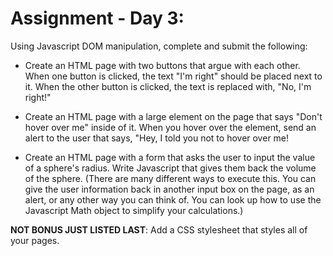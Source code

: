 # Assignment - Day 3:

Using Javascript DOM manipulation, complete and submit the following:

* Create an HTML page with two buttons that argue with each other. When one button is clicked, the text "I'm right" should be placed next to it. When the other button is clicked, the text is replaced with, "No, I'm right!"

* Create an HTML page with a large element on the page that says "Don't hover over me" inside of it. When you hover over the element, send an alert to the user that says, "Hey, I told you not to hover over me!

* Create an HTML page with a form that asks the user to input the value of a sphere's radius. Write Javascript that gives them back the volume of the sphere. (There are many different ways to execute this. You can give the user information back in another input box on the page, as an alert, or any other way you can think of. You can look up how to use the Javascript Math object to simplify your calculations.)

**NOT BONUS JUST LISTED LAST**: Add a CSS stylesheet that styles all of your pages.
